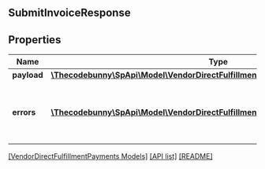 ## SubmitInvoiceResponse

## Properties

Name | Type | Description | Notes
------------ | ------------- | ------------- | -------------
**payload** | [**\Thecodebunny\SpApi\Model\VendorDirectFulfillmentPayments\TransactionReference**](TransactionReference.md) |  | [optional]
**errors** | [**\Thecodebunny\SpApi\Model\VendorDirectFulfillmentPayments\Error[]**](Error.md) | A list of error responses returned when a request is unsuccessful. | [optional]

[[VendorDirectFulfillmentPayments Models]](../) [[API list]](../../Api) [[README]](../../../README.md)
